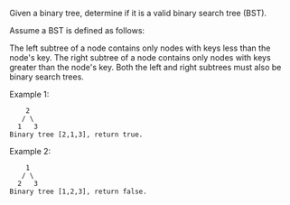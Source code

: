 Given a binary tree, determine if it is a valid binary search tree (BST).

Assume a BST is defined as follows:

The left subtree of a node contains only nodes with keys less than the node's key.
The right subtree of a node contains only nodes with keys greater than the node's key.
Both the left and right subtrees must also be binary search trees.

Example 1:
```
    2
   / \
  1   3
Binary tree [2,1,3], return true.
```

Example 2:
```
    1
   / \
  2   3
Binary tree [1,2,3], return false.
```
